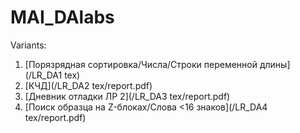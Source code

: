 # MAI_DAlabs

Variants:
1. [Порязрядная сортировка/Числа/Строки переменной длины](/LR_DA1 tex)
2. [КЧД](/LR_DA2 tex/report.pdf)
3. [Дневник отладки ЛР 2](/LR_DA3 tex/report.pdf)
4. [Поиск образца на Z-блоках/Слова <16 знаков](/LR_DA4 tex/report.pdf)
